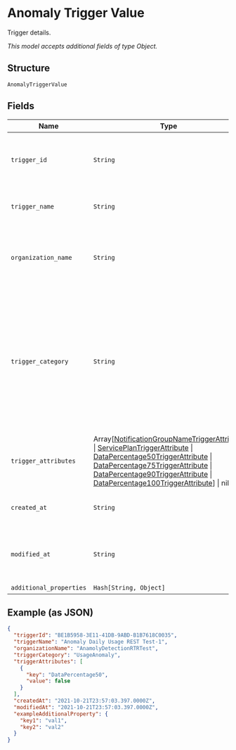 
# Anomaly Trigger Value

Trigger details.

*This model accepts additional fields of type Object.*

## Structure

`AnomalyTriggerValue`

## Fields

| Name | Type | Tags | Description |
|  --- | --- | --- | --- |
| `trigger_id` | `String` | Optional | The system assigned name of the trigger being updated. |
| `trigger_name` | `String` | Optional | The user defined name of the trigger. |
| `organization_name` | `String` | Optional | The user assigned name of the organization associated with the trigger. |
| `trigger_category` | `String` | Optional | This is the value to use in the request body to detect anomalous behaivior. The values in this table will only be relevant when this parameter is set to this value. |
| `trigger_attributes` | Array[[NotificationGroupNameTriggerAttribute](../../doc/models/notification-group-name-trigger-attribute.md) \| [ServicePlanTriggerAttribute](../../doc/models/service-plan-trigger-attribute.md) \| [DataPercentage50TriggerAttribute](../../doc/models/data-percentage-50-trigger-attribute.md) \| [DataPercentage75TriggerAttribute](../../doc/models/data-percentage-75-trigger-attribute.md) \| [DataPercentage90TriggerAttribute](../../doc/models/data-percentage-90-trigger-attribute.md) \| [DataPercentage100TriggerAttribute](../../doc/models/data-percentage-100-trigger-attribute.md)] \| nil | Optional | Additional details and keys for the trigger. |
| `created_at` | `String` | Optional | Timestamp for whe the trigger was created. |
| `modified_at` | `String` | Optional | Timestamp for the most recent time the trigger was modified. |
| `additional_properties` | `Hash[String, Object]` | Optional | - |

## Example (as JSON)

```json
{
  "triggerId": "BE1B5958-3E11-41DB-9ABD-B1B7618C0035",
  "triggerName": "Anomaly Daily Usage REST Test-1",
  "organizationName": "AnamolyDetectionRTRTest",
  "triggerCategory": "UsageAnomaly",
  "triggerAttributes": [
    {
      "key": "DataPercentage50",
      "value": false
    }
  ],
  "createdAt": "2021-10-21T23:57:03.397.0000Z",
  "modifiedAt": "2021-10-21T23:57:03.397.0000Z",
  "exampleAdditionalProperty": {
    "key1": "val1",
    "key2": "val2"
  }
}
```

